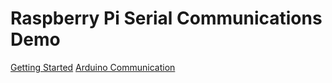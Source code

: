 # Raspberry Pi Serial Communications Demo

[Getting Started](./GETTING_STARTED.md)
[Arduino Communication](./ARDUINO.md)
